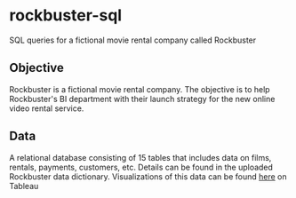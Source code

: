 # rockbuster-sql
SQL queries for a fictional movie rental company called Rockbuster
## Objective
Rockbuster is a fictional movie rental company. The objective is to help Rockbuster's BI department with their launch strategy for the new online video rental service.
## Data
A relational database consisting of 15 tables that includes data on films, rentals, payments, customers, etc. Details can be found in the uploaded Rockbuster data dictionary. Visualizations of this data can be found [here](https://public.tableau.com/app/profile/susan.lee6435/viz/RockbusterStealthDataAnalysisProject_16847842196330/RockbusterStealthVisuals) on Tableau
